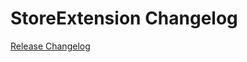 # StoreExtension Changelog

[Release Changelog](https://github.com/spryker/store-extension/releases)
